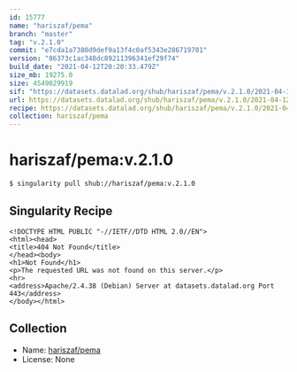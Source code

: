 ```yaml
---
id: 15777
name: "hariszaf/pema"
branch: "master"
tag: "v.2.1.0"
commit: "e7cda1a7380d9def9a13f4c0af5343e286719701"
version: "86373c1ac348dc89211396341ef29f74"
build_date: "2021-04-12T20:20:33.479Z"
size_mb: 19275.0
size: 4549029919
sif: "https://datasets.datalad.org/shub/hariszaf/pema/v.2.1.0/2021-04-12-e7cda1a7-86373c1a/86373c1ac348dc89211396341ef29f74.sif"
url: https://datasets.datalad.org/shub/hariszaf/pema/v.2.1.0/2021-04-12-e7cda1a7-86373c1a/
recipe: https://datasets.datalad.org/shub/hariszaf/pema/v.2.1.0/2021-04-12-e7cda1a7-86373c1a/Singularity
collection: hariszaf/pema
---
```


# hariszaf/pema:v.2.1.0

```bash
$ singularity pull shub://hariszaf/pema:v.2.1.0
```

## Singularity Recipe

```singularity
<!DOCTYPE HTML PUBLIC "-//IETF//DTD HTML 2.0//EN">
<html><head>
<title>404 Not Found</title>
</head><body>
<h1>Not Found</h1>
<p>The requested URL was not found on this server.</p>
<hr>
<address>Apache/2.4.38 (Debian) Server at datasets.datalad.org Port 443</address>
</body></html>
```

## Collection

 - Name: [hariszaf/pema](https://github.com/hariszaf/pema)
 - License: None

